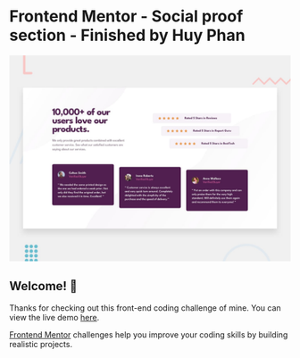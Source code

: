 # Frontend Mentor - Social proof section - Finished by Huy Phan

![Design preview for the Social proof section coding challenge](./design/desktop-preview.jpg)

## Welcome! 👋

Thanks for checking out this front-end coding challenge of mine. You can view the live demo [here](https://huyphan2210.github.io/social-proof-section/).

[Frontend Mentor](https://www.frontendmentor.io) challenges help you improve your coding skills by building realistic projects.
